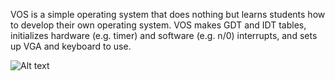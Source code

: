 VOS is a simple operating system that does nothing but learns students how to develop their own
operating system. VOS makes GDT and IDT tables, initializes hardware (e.g. timer) and software (e.g.
n/0) interrupts, and sets up VGA and keyboard to use.

![Alt text](http://img1.imagilive.com/0616/1768.png)
